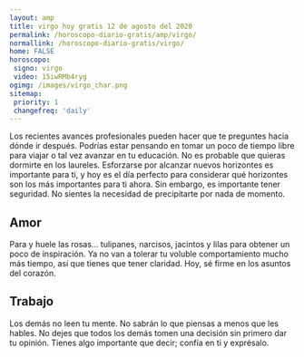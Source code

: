 ```yaml
---
layout: amp
title: virgo hoy gratis 12 de agosto del 2020 
permalink: /horoscopo-diario-gratis/amp/virgo/
normallink: /horoscopo-diario-gratis/virgo/
home: FALSE
horoscopo:
 signo: virgo
 video: 15iwRMb4ryg
ogimg: /images/virgo_char.png
sitemap:
 priority: 1
 changefreq: 'daily'
---
```



Los recientes avances profesionales pueden hacer que te preguntes hacia dónde ir después. Podrías estar pensando en tomar un poco de tiempo libre para viajar o tal vez avanzar en tu educación. No es probable que quieras dormirte en los laureles. Esforzarse por alcanzar nuevos horizontes es importante para ti, y hoy es el día perfecto para considerar qué horizontes son los más importantes para ti ahora. Sin embargo, es importante tener seguridad. No sientes la necesidad de precipitarte por nada de momento.

## Amor

Para y huele las rosas... tulipanes, narcisos, jacintos y lilas para obtener un poco de inspiración. Ya no van a tolerar tu voluble comportamiento mucho más tiempo, así que tienes que tener claridad. Hoy, sé firme en los asuntos del corazón.

## Trabajo

Los demás no leen tu mente. No sabrán lo que piensas a menos que les hables. No dejes que todos los demás tomen una decisión sin primero dar tu opinión. Tienes algo importante que decir; confía en ti y exprésalo.